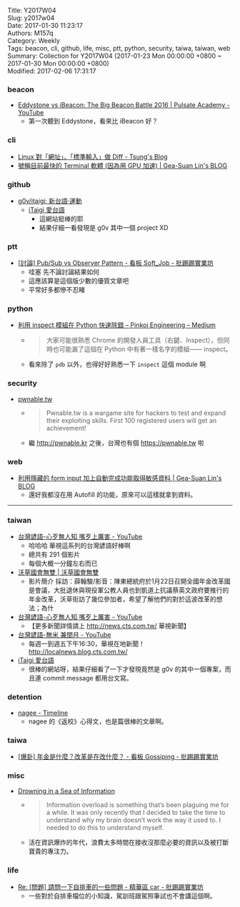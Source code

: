 Title: Y2017W04  
Slug: y2017w04  
Date: 2017-01-30 11:23:17  
Authors: M157q  
Category: Weekly  
Tags: beacon, cli, github, life, misc, ptt, python, security, taiwa, taiwan, web  
Summary: Collection for Y2017W04 (2017-01-23 Mon 00:00:00 +0800 ~ 2017-01-30 Mon 00:00:00 +0800)  
Modified: 2017-02-06 17:31:17  
  
  
  
### beacon  
  
+ [Eddystone vs iBeacon: The Big Beacon Battle 2016 | Pulsate Academy - YouTube](https://www.youtube.com/watch?v=TaCX29Fp9eA)  
    + 第一次聽到 Eddystone，看來比 iBeacon 好？  
  
  
### cli  
  
+ [Linux 對「網址」、「標準輸入」做 Diff - Tsung's Blog](https://blog.longwin.com.tw/2017/01/linux-diff-url-standard-input-2017/)  
+ [號稱目前最快的 Terminal 軟體 (因為用 GPU 加速) | Gea-Suan Lin's BLOG](https://blog.gslin.org/archives/2017/01/08/7068/%e8%99%9f%e7%a8%b1%e7%9b%ae%e5%89%8d%e6%9c%80%e5%bf%ab%e7%9a%84-terminal-%e8%bb%9f%e9%ab%94-%e5%9b%a0%e7%82%ba%e7%94%a8-gpu-%e5%8a%a0%e9%80%9f/)  
  
  
### github  
  
+ [g0v/itaigi: 新台語·運動](https://github.com/g0v/itaigi)  
    + [iTaigi 愛台語](https://itaigi.tw/)  
        + 這網站挺棒的耶  
        + 結果仔細一看發現是 g0v 其中一個 project XD  
  
  
### ptt  
  
+ [[討論] Pub/Sub vs Observer Pattern - 看板 Soft_Job - 批踢踢實業坊](https://www.ptt.cc/bbs/Soft_Job/M.1483578056.A.A2A.html)  
    + 哇塞 先不論討論結果如何  
    + 這應該算是這個版少數的優質文章吧  
    + 平常好多都慘不忍睹  
  
  
### python  
  
+ [利用 inspect 模組在 Python 快速除錯 – Pinkoi Engineering – Medium](https://medium.com/pinkoi-engineering/%E5%88%A9%E7%94%A8-inspect-%E6%A8%A1%E7%B5%84%E5%9C%A8-python-%E5%BF%AB%E9%80%9F%E9%99%A4%E9%8C%AF-3b3462cbd775)  
    + > 大家可能很熟悉 Chrome 的開發人員工具（右鍵、Inspect），但同時也可能漏了這個在 Python 中有著一樣名字的模組—— inspect。  
    + 看來除了 `pdb` 以外，也得好好熟悉一下 `inspect` 這個 module 啊  
  
  
### security  
  
+ [pwnable.tw](https://pwnable.tw)  
    + > Pwnable.tw is a wargame site for hackers to test and expand their exploiting skills.  First 100 registered users will get an achievement!  
    + 繼 <http://pwnable.kr> 之後，台灣也有個 <https://pwnable.tw> 啦  
  
  
### web  
  
+ [利用隱藏的 form input 加上自動完成功能取得敏感資料 | Gea-Suan Lin's BLOG](https://blog.gslin.org/archives/2017/01/08/7070/%e5%88%a9%e7%94%a8%e9%9a%b1%e8%97%8f%e7%9a%84-form-input-%e5%8a%a0%e4%b8%8a%e8%87%aa%e5%8b%95%e5%ae%8c%e6%88%90%e5%8a%9f%e8%83%bd%e5%8f%96%e5%be%97%e6%95%8f%e6%84%9f%e8%b3%87%e6%96%99/)  
    + 還好我都沒在用 Autofill 的功能，原來可以這樣就拿到資料。  
  
  
---  
  
  
### taiwan  
  
+ [台灣諺語-心歹無人知 嘴歹上厲害 - YouTube](https://www.youtube.com/watch?v=mxAyxxVscwo&list=PLzlt9nxVmI3tt4i5Am7nSyi0Tn2krLLay&index=1)  
    + 哈哈哈 華視這系列的台灣諺語好棒啊  
    + 總共有 291 個影片  
    + 每個大概一分鐘左右而已  
+ [沃草國會無雙 | 沃草國會無雙](https://musou.tw/videos/1314)  
    + 影片簡介 採訪：薛翰駿/影音：陳東總統府於1月22日召開全國年金改革國是會議，大批退休與現役軍公教人員也到凱道上抗議蔡英文政府要推行的年金改革，沃草街訪了幾位參加者，希望了解他們的對於這波改革的想法；為什  
+ [台灣諺語-心歹無人知 嘴歹上厲害 - YouTube](https://www.youtube.com/watch?v=mxAyxxVscwo&list=PLzlt9nxVmI3tt4i5Am7nSyi0Tn2krLLay)  
    + 【更多新聞詳情請上 http://news.cts.com.tw/ 華視新聞】  
+ [台灣諺語-無米 兼閏月 - YouTube](https://www.youtube.com/watch?v=2RwA7uldITU)  
    + 每週一到週五下午16:30，華視在地新聞！http://localnews.blog.cts.com.tw/  
+ [iTaigi 愛台語](http://itaigi.tw/)  
    + 很棒的網站呀，結果仔細看了一下才發現竟然是 g0v 的其中一個專案，而且連 commit message 都用台文寫。  
  
  
### detention  
  
+ [nagee - Timeline](https://www.facebook.com/nagee.tw/photos/a.10151409298917312.1073741829.353390642311/10154087960442312/?type=3)  
    + nagee 的《返校》心得文，也是篇很棒的文章啊。  
  
  
### taiwa  
  
+ [[爆卦] 年金是什麼？改革是在改什麼？ - 看板 Gossiping - 批踢踢實業坊](https://www.ptt.cc/bbs/Gossiping/M.1485095999.A.EDD.html)  
  
  
### misc  
  
+ [Drowning in a Sea of Information](https://digitalculturist.com/drowning-in-a-sea-of-information-563a3160efbb)  
    + > Information overload is something that’s been plaguing me for a while. It was only recently that I decided to take the time to understand why my brain doesn’t work the way it used to. I needed to do this to understand myself.  
    + 活在資訊爆炸的年代，浪費太多時間在接收沒那麼必要的資訊以及被打斷寶貴的專注力。  
  
  
### life  
  
+ [Re: [問題] 請問一下自排車的一些問題 - 精華區 car - 批踢踢實業坊](https://www.ptt.cc/man/car/D63A/D8A1/M.1210173555.A.13B.html)  
    + 一些對於自排車檔位的小知識，駕訓班跟駕照筆試也不會講這個啊。  
